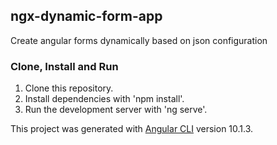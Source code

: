 ## ngx-dynamic-form-app
Create angular forms dynamically based on json configuration


### Clone, Install and Run 

1. Clone this repository.
2. Install dependencies with 'npm install'.
3. Run the development server with 'ng serve'.

This project was generated with [Angular CLI](https://github.com/angular/angular-cli) version 10.1.3.
